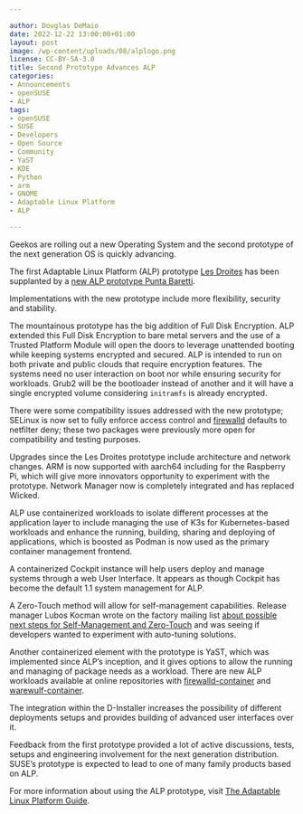 ```yaml
---

author: Douglas DeMaio
date: 2022-12-22 13:00:00+01:00
layout: post
image: /wp-content/uploads/08/alplogo.png
license: CC-BY-SA-3.0
title: Second Prototype Advances ALP
categories:
- Announcements
- openSUSE
- ALP
tags:
- openSUSE
- SUSE
- Developers
- Open Source
- Community
- YaST
- KDE
- Python
- arm
- GNOME
- Adaptable Linux Platform
- ALP

---
```



Geekos are rolling out a new Operating System and the second prototype of the next generation OS is quickly advancing.

The first Adaptable Linux Platform (ALP) prototype [Les Droites](https://www.suse.com/c/the-first-prototype-of-adaptable-linux-platform-is-live/) has been supplanted by a [new ALP prototype Punta Baretti](https://www.suse.com/c/alp-punta-baretti/).

Implementations with the new prototype include more flexibility, security and stability.

The mountainous prototype has the big addition of Full Disk Encryption. ALP extended this Full Disk Encryption to bare metal servers and the use of a Trusted Platform Module will open the doors to leverage unattended booting while keeping systems encrypted and secured. ALP is intended to run on both private and public clouds that require encryption features. The systems need no user interaction on boot nor while ensuring security for workloads. Grub2 will be the bootloader instead of another and it will have a single encrypted volume considering `initramfs` is already encrypted.

There were some compatibility issues addressed with the new prototype; SELinux is now set to fully enforce access control and [firewalld](https://firewalld.org/) defaults to netfilter deny; these two packages were previously more open for compatibility and testing purposes.

Upgrades since the Les Droites prototype include architecture and network changes. ARM is now supported with aarch64 including for the Raspberry Pi, which will give more innovators opportunity to experiment with the prototype.  Network Manager now is completely integrated and has replaced Wicked.

ALP use containerized workloads to isolate different processes at the application layer to include managing the use of K3s for Kubernetes-based workloads and enhance the running, building, sharing and deploying of applications, which is boosted as Podman is now used as the primary container management frontend.

A containerized Cockpit instance will help users deploy and manage systems through a web User Interface. It appears as though Cockpit has become the default 1.1 system management for ALP.

A Zero-Touch method will allow for self-management capabilities. Release manager Lubos Kocman wrote on the factory mailing list [about possible next steps for Self-Management and Zero-Touch](https://lists.opensuse.org/archives/list/factory@lists.opensuse.org/thread/ZSZQ6TALB5WNQZ4UZAEQTCSQU4RUJDUO/) and was seeing if developers wanted to experiment with auto-tuning solutions.

Another containerized element with the prototype is YaST, which was implemented since ALP’s inception, and it gives options to allow the running and managing of package needs as a workload. There are new ALP workloads available at online repositories with [firewalld-container](https://build.opensuse.org/package/show/SUSE:ALP:Workloads/firewalld-container) and [warewulf-container](https://build.opensuse.org/package/show/SUSE:ALP:Workloads/warewulf-container).

The integration within the D-Installer increases the possibility of different deployments setups and provides building of advanced user interfaces over it.

Feedback from the first prototype provided a lot of active discussions, tests, setups and engineering involvement for the next generation distribution. SUSE’s prototype is expected to lead to one of many family products based on ALP.

For more information about using the ALP prototype, visit [The Adaptable Linux Platform Guide](https://documentation.suse.com/alp/all/single-html/alp/index.html).

<meta name="openSUSE, ALP, Developers, sysadmin, user, Open Source, rolling release, gamers, superuser, distrowatch, hacker, Linux, Kernel, KDE, GNOME, prototype" content="HTML,CSS,XML,JavaScript">
